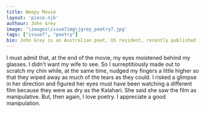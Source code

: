 ```yaml
---
title: Weepy Movie
layout: 'piece.njk'
authour: John Grey
image: '\images\issue7img\jgrey_poetry7.jpg'
tags: ["issue7", "poetry"]
bio: John Grey is an Australian poet, US resident, recently published in Sheepshead Review, Stand, Poetry Salzburg Review and Hollins Critic. Latest books, “Leaves On Pages” “Memory Outside The Head” and “Guest Of Myself” are available through Amazon. Work upcoming in Ellipsis, Blueline and International Poetry Review.
---
```

I must admit that,
at the end of the movie,
my eyes moistened
behind my glasses.
I didn’t want my wife to see.
So I surreptitiously
made out to scratch my chin
while, at the same time,
nudged my fingers a little higher
so that they wiped away
as much of the tears as they could.
I risked a glimpse in her direction
and figured her eyes must
have been watching a different film
because they were as dry
as the Kalahari.
She said she saw the film
as manipulative.
But, then again, I love poetry.
I appreciate a good manipulation.